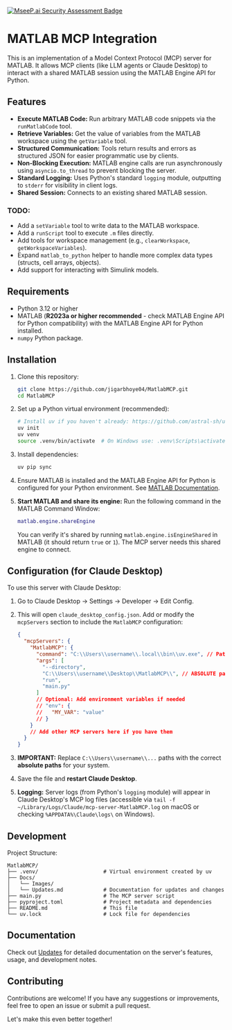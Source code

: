 [![MseeP.ai Security Assessment Badge](https://mseep.net/pr/jigarbhoye04-matlabmcp-badge.png)](https://mseep.ai/app/jigarbhoye04-matlabmcp)

# MATLAB MCP Integration

This is an implementation of a Model Context Protocol (MCP) server for MATLAB. It allows MCP clients (like LLM agents or Claude Desktop) to interact with a shared MATLAB session using the MATLAB Engine API for Python.

## Features

*   **Execute MATLAB Code:** Run arbitrary MATLAB code snippets via the `runMatlabCode` tool.
*   **Retrieve Variables:** Get the value of variables from the MATLAB workspace using the `getVariable` tool.
*   **Structured Communication:** Tools return results and errors as structured JSON for easier programmatic use by clients.
*   **Non-Blocking Execution:** MATLAB engine calls are run asynchronously using `asyncio.to_thread` to prevent blocking the server.
*   **Standard Logging:** Uses Python's standard `logging` module, outputting to `stderr` for visibility in client logs.
*   **Shared Session:** Connects to an existing shared MATLAB session.

### TODO:

*   Add a `setVariable` tool to write data to the MATLAB workspace.
*   Add a `runScript` tool to execute `.m` files directly.
*   Add tools for workspace management (e.g., `clearWorkspace`, `getWorkspaceVariables`).
*   Expand `matlab_to_python` helper to handle more complex data types (structs, cell arrays, objects).
*   Add support for interacting with Simulink models.

## Requirements

*   Python 3.12 or higher
*   MATLAB (**R2023a or higher recommended** - check MATLAB Engine API for Python compatibility) with the MATLAB Engine API for Python installed.
*   `numpy` Python package.

## Installation

1.  Clone this repository:
    ```bash
    git clone https://github.com/jigarbhoye04/MatlabMCP.git
    cd MatlabMCP
    ```

2.  Set up a Python virtual environment (recommended):
    ```bash
    # Install uv if you haven't already: https://github.com/astral-sh/uv
    uv init
    uv venv
    source .venv/bin/activate  # On Windows use: .venv\Scripts\activate
    ```

3.  Install dependencies:
    ```bash
    uv pip sync
    ```

4.  Ensure MATLAB is installed and the MATLAB Engine API for Python is configured for your Python environment. See [MATLAB Documentation](https://www.mathworks.com/help/matlab/matlab_external/install-the-matlab-engine-for-python.html).

5.  **Start MATLAB and share its engine:** Run the following command in the MATLAB Command Window:
    ```matlab
    matlab.engine.shareEngine
    ```
    You can verify it's shared by running `matlab.engine.isEngineShared` in MATLAB (it should return `true` or `1`). The MCP server needs this shared engine to connect.

## Configuration (for Claude Desktop)

To use this server with Claude Desktop:

1.  Go to Claude Desktop -> Settings -> Developer -> Edit Config.
2.  This will open `claude_desktop_config.json`. Add or modify the `mcpServers` section to include the `MatlabMCP` configuration:

    ```json
    {
      "mcpServers": {
        "MatlabMCP": {
          "command": "C:\\Users\\username\\.local\\bin\\uv.exe", // Path to your uv executable
          "args": [
            "--directory",
            "C:\\Users\\username\\Desktop\\MatlabMCP\\", // ABSOLUTE path to the cloned repository directory
            "run",
            "main.py"
          ]
          // Optional: Add environment variables if needed
          // "env": {
          //   "MY_VAR": "value"
          // }
        }
        // Add other MCP servers here if you have them
      }
    }
    ```
3.  **IMPORTANT:** Replace `C:\\Users\\username\\...` paths with the correct **absolute paths** for your system.
4.  Save the file and **restart Claude Desktop**.
5.  **Logging:** Server logs (from Python's `logging` module) will appear in Claude Desktop's MCP log files (accessible via `tail -f ~/Library/Logs/Claude/mcp-server-MatlabMCP.log` on macOS or checking `%APPDATA%\Claude\logs\` on Windows).


## Development

Project Structure:
```
MatlabMCP/
├── .venv/                     # Virtual environment created by uv
├── Docs/
│   └── Images/
│   └── Updates.md             # Documentation for updates and changes
├── main.py                    # The MCP server script
├── pyproject.toml             # Project metadata and dependencies
├── README.md                  # This file
└── uv.lock                    # Lock file for dependencies
```

## Documentation
Check out [Updates](./Docs/Updates.md) for detailed documentation on the server's features, usage, and development notes.

## Contributing
Contributions are welcome! If you have any suggestions or improvements, feel free to open an issue or submit a pull request.

Let's make this even better together!